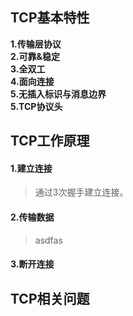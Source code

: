 ## TCP基本特性
<b>1.传输层协议</b>  
<b>2.可靠&稳定</b>  
<b>3.全双工</b>  
<b>4.面向连接</b>  
<b>5.无插入标识与消息边界</b>  
<b>5.TCP协议头</b>


## TCP工作原理
#### 1.建立连接
> 通过3次握手建立连接。  

#### 2.传输数据
> asdfas
> 

#### 3.断开连接

## TCP相关问题